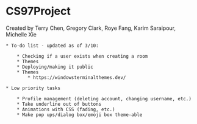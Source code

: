 # CS97Project
Created by Terry Chen, Gregory Clark, Roye Fang, Karim Saraipour, Michelle Xie

    * To-do list - updated as of 3/10:

        * Checking if a user exists when creating a room
        * Themes
        * Deploying/making it public
        * Themes
            * https://windowsterminalthemes.dev/

    * Low priority tasks    

        * Profile management (deleting account, changing username, etc.)
        * Take underline out of buttons
        * Animations with CSS (fading, etc.)
        * Make pop ups/dialog box/emoji box theme-able